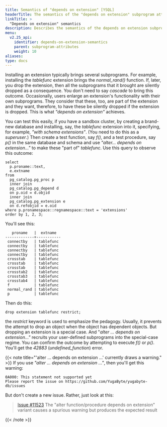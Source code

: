 ```yaml
---
title: Semantics of "depends on extension" [YSQL]
headerTitle: The semantics of the "depends on extension" subprogram attribute
linkTitle: >
  "Depends on extension" semantics
description: Describes the semantics of the depends on extension subprogram attribute [YSQL].
menu:
  v2.25_api:
    identifier: depends-on-extension-semantics
    parent: subprogram-attributes
    weight: 10
aliases:
type: docs
---
```


Installing an extension typically brings several subprograms. For example, installing the _tablefunc_ extension brings the _normal_rand()_ function. If, later, you drop the extension, then all the subprograms that it brought are silently dropped as a consequence. You don't need to say _cascade_ to bring this outcome. Occasionally, users enlarge an extension's functionality with their own subprograms. They consider that these, too, are part of the extension and they want, therefore, to have these be silently dropped if the extension is dropped. This is what _"depends on extension"_ achieves.

You can test this easily, if you have a sandbox cluster, by creating a brand-new database and installing, say, the _tablefunc_ extension into it, specifying, for example, _"with schema extensions"_. (You need to do this as a _superuser_.) Then create a test function, say _f()_, and a test procedure, say _p()_ in the same database and schema and use _"alter... depends on extension..."_ to make these "part of" _tablefunc_. Use this query to observe this outcome:

```plpgsql
select
  p.proname::text,
  e.extname
from
  pg_catalog.pg_proc p
  inner join
  pg_catalog.pg_depend d
  on p.oid = d.objid
  inner join
  pg_catalog.pg_extension e
  on d.refobjid = e.oid
where p.pronamespace::regnamespace::text = 'extensions'
order by 1, 2, 3;
```

You'll see this:

```output
   proname   |  extname
-------------+-----------
 connectby   | tablefunc
 connectby   | tablefunc
 connectby   | tablefunc
 connectby   | tablefunc
 crosstab    | tablefunc
 crosstab    | tablefunc
 crosstab    | tablefunc
 crosstab2   | tablefunc
 crosstab3   | tablefunc
 crosstab4   | tablefunc
 f           | tablefunc
 normal_rand | tablefunc
 p           | tablefunc
```

Then do this:

```plpgsql
drop extension tablefunc restrict;
```

the _restrict_ keyword is used to emphasize the pedagogy. Usually, it prevents the attempt to drop an object when the object has dependent objects. But dropping an extension is a special case. And "_alter ... depends on extension..."_ recruits your user-defined subprograms into the special-case regime. You can confirm the outcome by attempting to execute _f()_ or _p()_. You'll get the _42883_ (_undefined_function_) error.

{{< note title="'alter ... depends on extension ...' currently draws a warning." >}}
If you use _"alter ... depends on extension ..."_, then you'll get this warning:

```output
0A000: This statement not supported yet
Please report the issue on https://github.com/YugaByte/yugabyte-db/issues
```

But don't create a new issue. Rather, just look at this:

> [Issue #11523](https://github.com/yugabyte/yugabyte-db/issues/11523) The "alter function/procedure depends on extension" variant causes a spurious warning but produces the expected result

{{< /note >}}
